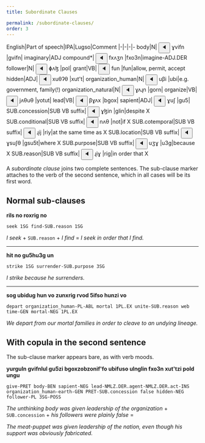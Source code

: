 ```yaml
---
title: Subordinate Clauses

permalink: /subordinate-clauses/
order: 3
---
```


English|Part of speech|IPA|Lugso|Comment
|-|-|-|-
body|N|<span class='spoken '> <button class='speak' type='button' data-ipa='ɣvifn'>🔈</button> <span class='ipa'>ɣvifn</span> </span>|gvifn|
imaginary|ADJ compound*|<span class='spoken '> <button class='speak' type='button' data-ipa='fxʌʒn'>🔈</button> <span class='ipa'>fxʌʒn</span> </span>|fxo3n|imagine-ADJ.DER
follower|N|<span class='spoken '> <button class='speak' type='button' data-ipa='ɸʌɮ'>🔈</button> <span class='ipa'>ɸʌɮ</span> </span>|pol|
grant|VB|<span class='spoken '> <button class='speak' type='button' data-ipa='fun'>🔈</button> <span class='ipa'>fun</span> </span>|fun|allow, permit, accept
hidden|ADJ|<span class='spoken '> <button class='speak' type='button' data-ipa='xuθʔθ'>🔈</button> <span class='ipa'>xuθʔθ</span> </span>|xut't|
organization_human|N|<span class='spoken '> <button class='speak' type='button' data-ipa='uβi'>🔈</button> <span class='ipa'>uβi</span> </span>|ubi|e.g. government, family(!)
organization_natural|N|<span class='spoken '> <button class='speak' type='button' data-ipa='ɣʌɻn'>🔈</button> <span class='ipa'>ɣʌɻn</span> </span>|gorn|
organize|VB|<span class='spoken '> <button class='speak' type='button' data-ipa='jʌθuθ'>🔈</button> <span class='ipa'>jʌθuθ</span> </span>|yotut|
lead|VB|<span class='spoken '> <button class='speak' type='button' data-ipa='βɣʌx'>🔈</button> <span class='ipa'>βɣʌx</span> </span>|bgox|
sapient|ADJ|<span class='spoken '> <button class='speak' type='button' data-ipa='ɣuʃ'>🔈</button> <span class='ipa'>ɣuʃ</span> </span>|gu5|
SUB.concession|SUB VB suffix|<span class='spoken '> <button class='speak' type='button' data-ipa='ɣɮin'>🔈</button> <span class='ipa'>ɣɮin</span> </span>|glin|despite X
SUB.conditional|SUB VB suffix|<span class='spoken '> <button class='speak' type='button' data-ipa='nʌθ'>🔈</button> <span class='ipa'>nʌθ</span> </span>|not|if X
SUB.cotemporal|SUB VB suffix|<span class='spoken '> <button class='speak' type='button' data-ipa='ɻij'>🔈</button> <span class='ipa'>ɻij</span> </span>|riy|at the same time as X
SUB.location|SUB VB suffix|<span class='spoken '> <button class='speak' type='button' data-ipa='ɣsuʃθ'>🔈</button> <span class='ipa'>ɣsuʃθ</span> </span>|gsu5t|where X
SUB.purpose|SUB VB suffix|<span class='spoken '> <button class='speak' type='button' data-ipa='uʒɣ'>🔈</button> <span class='ipa'>uʒɣ</span> </span>|u3g|because X
SUB.reason|SUB VB suffix|<span class='spoken '> <button class='speak' type='button' data-ipa='ɻiɣ'>🔈</button> <span class='ipa'>ɻiɣ</span> </span>|rig|in order that X

A _subordinate clause_ joins two complete sentences. The sub-clause marker attaches to the verb of the second sentence, which in all cases will be its first word.

## Normal sub-clauses

**rils no roxrig no**

`seek 1SG find-SUB.reason 1SG`

_I seek_ + `SUB.reason` + _I find_ = _I seek in order that I find._

---

**hit no gu5hu3g un**

`strike 1SG surrender-SUB.purpose 3SG`

_I strike because he surrenders._

---

**sog ubidug hun vo zunxrig rvod 5ifso hunzi vo**

`depart organization_human-PL-ABL mortal 1PL.EX unite-SUB.reason web time-GEN mortal-NEG 1PL.EX`

_We depart from our mortal families in order to cleave to an undying lineage._

## With copula in the second sentence

The sub-clause marker appears bare, as with verb moods.

**yurguln gvifnlul gu5zi bgoxzobzonif'fo ubifuso ulnglin fxo3n xut'tzi pold ungu**

`give-PRET body-BEN sapient-NEG lead-NMLZ.DER.agent-NMLZ.DER.act-INS organization_human-earth-GEN PRET-SUB.concession false hidden-NEG follower-PL 3SG-POSS`

_The unthinking body was given leadership of the organization_ + `SUB.concession` + _his followers were plainly false_ =

_The meat-puppet was given leadership of the nation, even though his support was obviously fabricated._
